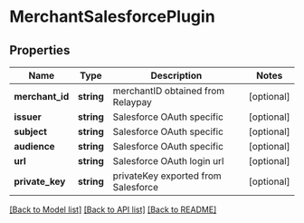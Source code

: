 # MerchantSalesforcePlugin

## Properties
Name | Type | Description | Notes
------------ | ------------- | ------------- | -------------
**merchant_id** | **string** | merchantID obtained from Relaypay | [optional] 
**issuer** | **string** | Salesforce OAuth specific | [optional] 
**subject** | **string** | Salesforce OAuth specific | [optional] 
**audience** | **string** | Salesforce OAuth specific | [optional] 
**url** | **string** | Salesforce OAuth login url | [optional] 
**private_key** | **string** | privateKey exported from Salesforce | [optional] 

[[Back to Model list]](../../README.md#documentation-for-models) [[Back to API list]](../../README.md#documentation-for-api-endpoints) [[Back to README]](../../README.md)

